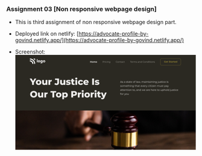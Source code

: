 ### Assignment 03 [Non responsive webpage design]

- This is third assignment of non responsive webpage design part.
- Deployed link on netlify:
  [https://advocate-profile-by-govind.netlify.app/](https://advocate-profile-by-govind.netlify.app/)
  
 - Screenshot:
   ![Snapshot of entire page](https://github.com/govind-magar-999/webpage-assigment-03/blob/main/thumbnail.png)
